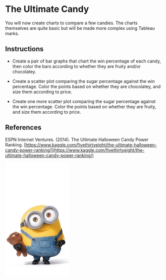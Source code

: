 # The Ultimate Candy

You will now create charts to compare a few candies. The charts themselves are quite basic but will be made more complex using Tableau marks.

## Instructions

* Create a pair of bar graphs that chart the win percentage of each candy, then color the bars according to whether they are fruity and/or chocolatey.

* Create a scatter plot comparing the sugar percentage against the win percentage. Color the points based on whether they are chocolatey, and size them according to price.

* Create one more scatter plot comparing the sugar percentage against the win percentage. Color the points based on whether they are fruity, and size them according to price.

## References

ESPN Internet Ventures. (2014). The Ultimate Halloween Candy Power Ranking. [https://www.kaggle.com/fivethirtyeight/the-ultimate-halloween-candy-power-ranking/](https://www.kaggle.com/fivethirtyeight/the-ultimate-halloween-candy-power-ranking/)

![my control](minions.jpg)
